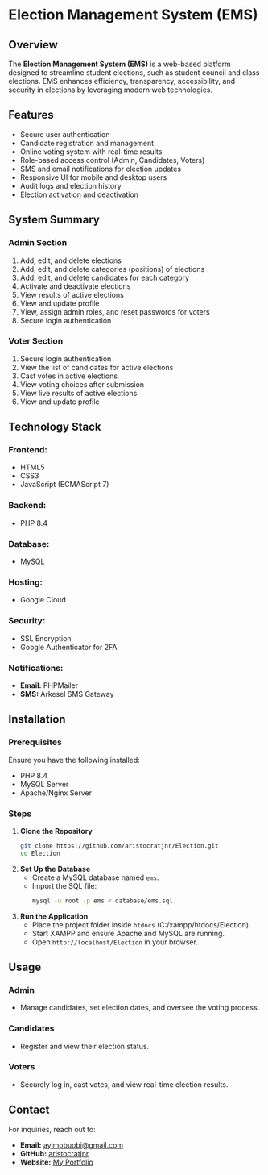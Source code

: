 # Election Management System (EMS)

## Overview
The **Election Management System (EMS)** is a web-based platform designed to streamline student elections, such as student council and class elections. EMS enhances efficiency, transparency, accessibility, and security in elections by leveraging modern web technologies.

## Features
- Secure user authentication
- Candidate registration and management
- Online voting system with real-time results
- Role-based access control (Admin, Candidates, Voters)
- SMS and email notifications for election updates
- Responsive UI for mobile and desktop users
- Audit logs and election history
- Election activation and deactivation

## System Summary

### **Admin Section**
1. Add, edit, and delete elections
2. Add, edit, and delete categories (positions) of elections
3. Add, edit, and delete candidates for each category
4. Activate and deactivate elections
5. View results of active elections
6. View and update profile
7. View, assign admin roles, and reset passwords for voters
8. Secure login authentication

### **Voter Section**
1. Secure login authentication
2. View the list of candidates for active elections
3. Cast votes in active elections
4. View voting choices after submission
5. View live results of active elections
6. View and update profile

## Technology Stack
### **Frontend:**
- HTML5
- CSS3
- JavaScript (ECMAScript 7)

### **Backend:**
- PHP 8.4

### **Database:**
- MySQL

### **Hosting:**
- Google Cloud

### **Security:**
- SSL Encryption
- Google Authenticator for 2FA

### **Notifications:**
- **Email:** PHPMailer
- **SMS:** Arkesel SMS Gateway

## Installation
### **Prerequisites**
Ensure you have the following installed:
- PHP 8.4
- MySQL Server
- Apache/Nginx Server

### **Steps**
1. **Clone the Repository**
   ```sh
   git clone https://github.com/aristocratjnr/Election.git
   cd Election
   ```
2. **Set Up the Database**
   - Create a MySQL database named `ems`.
   - Import the SQL file:
     ```sh
     mysql -u root -p ems < database/ems.sql
     ```
3. **Run the Application**
   - Place the project folder inside `htdocs` (C:/xampp/htdocs/Election).
   - Start XAMPP and ensure Apache and MySQL are running.
   - Open `http://localhost/Election` in your browser.

## Usage
### **Admin**
- Manage candidates, set election dates, and oversee the voting process.

### **Candidates**
- Register and view their election status.

### **Voters**
- Securely log in, cast votes, and view real-time election results.

## Contact
For inquiries, reach out to:
- **Email:** ayimobuobi@gmail.com
- **GitHub:** [aristocratjnr](https://github.com/aristocratjnr)
- **Website:** [My Portfolio](https://mynextjs-portfolio-nu.vercel.app)

